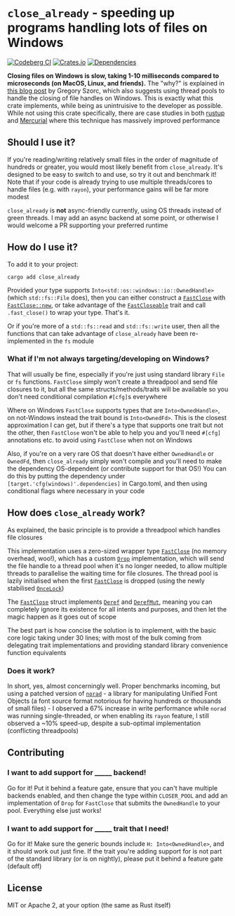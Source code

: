 # `close_already` - speeding up programs handling lots of files on Windows

[![Codeberg CI](https://ci.codeberg.org/api/badges/alpha-tango-kilo/close_already/status.svg)](https://ci.codeberg.org/alpha-tango-kilo/close_already)
[![Crates.io](https://img.shields.io/crates/v/close_already.svg)](https://crates.io/crates/close_already)
[![Dependencies](https://deps.rs/repo/codeberg/alpha-tango-kilo/close_already/status.svg)](https://deps.rs/repo/codeberg/alpha-tango-kilo/close_already)

**Closing files on Windows is slow, taking 1-10 milliseconds compared to microseconds (on MacOS, Linux, and friends).**
The "why?" is explained in [this blog post](https://gregoryszorc.com/blog/2021/04/06/surprisingly-slow/) by Gregory Szorc, which also suggests using thread pools to handle the closing of file handles on Windows.
This is exactly what this crate implements, while being as unintruisive to the developer as possible.
While not using this crate specifically, there are case studies in both [rustup](https://github.com/rust-lang/rustup/pull/1850) and [Mercurial](https://repo.mercurial-scm.org/hg/rev/2fdbf22a1b63f7b4c94393dbf45ad417da257fe0) where this technique has massively improved performance

## Should I use it?

If you're reading/writing relatively small files in the order of magnitude of hundreds or greater, you would most likely benefit from `close_already`.
It's designed to be easy to switch to and use, so try it out and benchmark it!
Note that if your code is already trying to use multiple threads/cores to handle files (e.g. with `rayon`), your performance gains will be far more modest

`close_already` is **not** async-friendly currently, using OS threads instead of green threads.
I may add an async backend at some point, or otherwise I would welcome a PR supporting your preferred runtime

## How do I use it?

To add it to your project:

```shell
cargo add close_already
```

Provided your type supports `Into<std::os::windows::io::OwnedHandle>` (which `std::fs::File` does), then you can either construct a [`FastClose`](https://docs.rs/close_already/latest/close_already/struct.FastClose.html) with [`FastClose::new`](https://docs.rs/close_already/latest/close_already/struct.FastClose.html#method.new), or take advantage of the [`FastCloseable`](https://docs.rs/close_already/latest/close_already/trait.FastCloseable.html) trait and call `.fast_close()` to wrap your type.
That's it.

Or if you're more of a `std::fs::read` and `std::fs::write` user, then all the functions that can take advantage of `close_already` have been re-implemented in the `fs` module

### What if I'm not always targeting/developing on Windows?

That will usually be fine, especially if you're just using standard library `File` or `fs` functions.
`FastClose` simply won't create a threadpool and send file closures to it, but all the same structs/methods/traits will be available so you don't need conditional compilation `#[cfg]`s everywhere

Where on Windows `FastClose` supports types that are `Into<OwnedHandle>`, on not-Windows instead the trait bound is `Into<OwnedFd>`.
This is the closest approximation I can get, but if there's a type that supports one trait but not the other, then `FastClose` won't be able to help you and you'll need `#[cfg]` annotations etc. to avoid using `FastClose` when not on Windows

Also, if you're on a very rare OS that doesn't have either `OwnedHandle` or `OwnedFd`, then `close_already` simply won't compile and you'll need to make the dependency OS-dependent (or contribute support for that OS!)
You can do this by putting the dependency under `[target.'cfg(windows)'.dependencies]` in Cargo.toml, and then using conditional flags where necessary in your code

## How does `close_already` work?

As explained, the basic principle is to provide a threadpool which handles file closures

This implementation uses a zero-sized wrapper type [`FastClose`](https://docs.rs/close_already/latest/close_already/struct.FastClose.html) (no memory overhead, woo!), which has a custom [`Drop`](https://doc.rust-lang.org/std/ops/trait.Drop.html) implementation, which will send the file handle to a thread pool when it's no longer needed, to allow multiple threads to parallelise the waiting time for file closures.
The thread pool is lazily initialised when the first [`FastClose`](https://docs.rs/close_already/latest/close_already/struct.FastClose.html) is dropped (using the newly stabilised [`OnceLock`](https://doc.rust-lang.org/std/sync/struct.OnceLock.html))

The [`FastClose`](https://docs.rs/close_already/latest/close_already/struct.FastClose.html) struct implements [`Deref`](https://doc.rust-lang.org/std/ops/trait.Deref.html) and [`DerefMut`](https://doc.rust-lang.org/std/ops/trait.DerefMut.html), meaning you can completely ignore its existence for all intents and purposes, and then let the magic happen as it goes out of scope

The best part is how concise the solution is to implement, with the basic core logic taking under 30 lines; with most of the bulk coming from delegating trait implementations and providing standard library convenience function equivalents

### Does it work?

In short, yes, almost concerningly well.
Proper benchmarks incoming, but using a patched version of [`norad`](https://github.com/linebender/norad) - a library for manipulating Unified Font Objects (a font source format notorious for having hundreds or thousands of small files) - I observed a 67% increase in write performance while `norad` was running single-threaded, or when enabling its `rayon` feature, I still observed a ~10% speed-up, despite a sub-optimal implementation (conflicting threadpools)

## Contributing

### I want to add support for _____ backend!

Go for it!
Put it behind a feature gate, ensure that you can't have multiple backends enabled, and then change the type within `CLOSER_POOL` and add an implementation of `Drop` for `FastClose` that submits the `OwnedHandle` to your pool.
Everything else just works!

### I want to add support for _____ trait that I need!

Go for it!
Make sure the generic bounds include `H: Into<OwnedHandle>`, and it should work out just fine.
If the trait you're adding support for is not part of the standard library (or is on nightly), please put it behind a feature gate (default off)

## License

MIT or Apache 2, at your option (the same as Rust itself)
